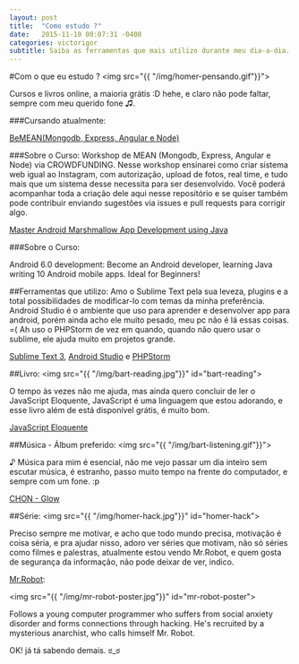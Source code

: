 ```yaml
---
layout: post
title:  "Como estudo ?"
date:   2015-11-10 00:07:31 -0400
categories: victorigor
subtitle: Saiba as ferramentas que mais utilizo durante meu dia-a-dia.
---
```

#Com o que eu estudo ?
<img src="{{ "/img/homer-pensando.gif"}}">

Cursos e livros online, a maioria grátis :D hehe, e claro não pode faltar, sempre com meu querido fone ♫.

###Cursando atualmente:

[BeMEAN(Mongodb, Express, Angular e Node)](http://dagora.net/be-mean/)

###Sobre o Curso:
Workshop de MEAN (Mongodb, Express, Angular e Node) via CROWDFUNDING.
Nesse workshop ensinarei como criar sistema web igual ao Instagram, com autorização, upload de fotos, real time, e tudo mais que um sistema desse necessita para ser desenvolvido. Você poderá acompanhar toda a criação dele aqui nesse repositório e se quiser também pode contribuir enviando sugestões via issues e pull requests para corrigir algo.

[Master Android Marshmallow App Development using Java](https://www.udemy.com/android-marshmallow-java-app-development-course/)

###Sobre o Curso:

Android 6.0 development: Become an Android developer, learning Java writing 10 Android mobile apps. Ideal for Beginners!

##Ferramentas que utilizo:
Amo o Sublime Text pela sua leveza, plugins e a total possibilidades de modificar-lo com temas
da minha preferência. Android Studio é o ambiente que uso para aprender e desenvolver app para android, porém ainda acho ele muito pesado, meu pc não é lá essas coisas. =( Ah uso o PHPStorm 
de vez em quando, quando não quero usar o sublime, ele ajuda muito em projetos grande.

[Sublime Text 3](http://www.sublimetext.com/3),
[Android Studio](http://developer.android.com/tools/studio/index.html) e
[PHPStorm](https://www.jetbrains.com/phpstorm/)

##Livro:
<img src="{{ "/img/bart-reading.jpg"}}" id="bart-reading">

O tempo às vezes não me ajuda, mas ainda quero concluir de ler o JavaScript Eloquente, JavaScript é uma linguagem que estou adorando, e esse livro além de
está disponível grátis, é muito bom.

[JavaScript Eloquente](https://github.com/braziljs/eloquente-javascript)

##Música - Álbum preferido:
<img src="{{ "/img/bart-listening.gif"}}">

 ♪ Música para mim é esencial, não me vejo passar um dia inteiro sem escutar música, é estranho, passo muito tempo na frente do computador, e sempre com um fone. :p

[CHON - Glow](http://chon.merchnow.com/products/195023/grow-cd)

##Série:
<img src="{{ "/img/homer-hack.jpg"}}" id="homer-hack">

Preciso sempre me motivar, e acho que todo mundo precisa, motivação é coisa séria, e pra ajudar nisso, adoro ver séries que motivam, não só séries como filmes e palestras, atualmente estou vendo Mr.Robot, e quem gosta de segurança da informação, não pode deixar de ver, indico.

[Mr.Robot](http://www.imdb.com/title/tt4158110/): 

<img src="{{ "/img/mr-robot-poster.jpg"}}" id="mr-robot-poster">

Follows a young computer programmer who suffers from social anxiety disorder and forms connections through hacking. He's recruited by a mysterious anarchist, who calls himself Mr. Robot.

OK! já tá sabendo demais. ಠ_ಠ
